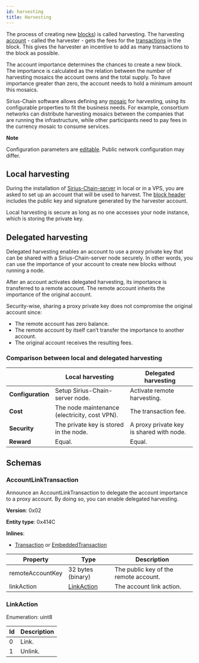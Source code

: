 ```yaml
---
id: harvesting
title: Harvesting
---
```

The process of creating new [blocks](./block.md)) is called harvesting. The harvesting [account](../built-in-features/account.md) - called the harvester - gets the fees for the [transactions](./transaction.md) in the block. This gives the harvester an incentive to add as many transactions to the block as possible.

The account importance determines the chances to create a new block. The importance is calculated as the relation between the number of harvesting mosaics the account owns and the total supply. To have importance greater than zero, the account needs to hold a minimum amount this mosaics.

Sirius-Chain software allows defining any [mosaic](../built-in-features/mosaic.md) for harvesting, using its configurable properties to fit the business needs. For example, consortium networks can distribute harvesting mosaics between the companies that are running the infrastructure, while other participants need to pay fees in the currency mosaic to consume services.

<div class="info">

**Note**

Configuration parameters are [editable](https://github.com/proximax-storage/catapult-server/blob/master/resources/config-network.properties). Public network configuration may differ.

</div>

## Local harvesting

During the installation of [Sirius-Chain-server](./node.md) in local or in a VPS, you are asked to set up an account that will be used to harvest. The [block header](./block.md#blockheader) includes the public key and signature generated by the harvester account.

Local harvesting is secure as long as no one accesses your node instance, which is storing the private key.

## Delegated harvesting

Delegated harvesting enables an account to use a proxy private key that can be shared with a Sirius-Chain-server node securely. In other words, you can use the importance of your account to create new blocks without running a node.

After an account activates delegated harvesting, its importance is transferred to a remote account. The remote account inherits the importance of the original account.

Security-wise, sharing a proxy private key does not compromise the original account since:

- The remote account has zero balance.
- The remote account by itself can’t transfer the importance to another account.
- The original account receives the resulting fees.

### Comparison between local and delegated harvesting

|  |	**Local harvesting** |	**Delegated harvesting**
|--|----------------------|---------------------------
|**Configuration**	| Setup Sirius-Chain-server node. |	Activate remote harvesting.
|**Cost**  |	The node maintenance (electricity, cost VPN). |	The transaction fee.
|**Security**  |	The private key is stored in the node. |	A proxy private key is shared with node.
|**Reward** | Equal. | Equal.

## Schemas

### AccountLinkTransaction

Announce an AccountLinkTransaction to delegate the account importance to a proxy account. By doing so, you can enable delegated harvesting.

**Version**: 0x02

**Entity type**: 0x414C

**Inlines**:

- [Transaction](./transaction.md#transaction) or [EmbeddedTransaction](./transaction.md#embeddedtransaction)

**Property** | **Type**  |	**Description**
-------------|------------|-------------------
remoteAccountKey | 32 bytes (binary) | The public key of the remote account.
linkAction | [LinkAction](#linkaction) | The account link action.

### LinkAction

Enumeration: uint8

**Id** | **Description**
-------|----------------
0 |	Link.
1 |	Unlink.